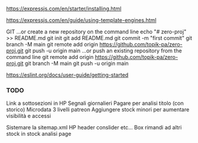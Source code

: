 https://expressjs.com/en/starter/installing.html

https://expressjs.com/en/guide/using-template-engines.html


GIT
…or create a new repository on the command line
echo "# zero-proj" >> README.md
git init
git add README.md
git commit -m "first commit"
git branch -M main
git remote add origin https://github.com/topik-pa/zero-proj.git
git push -u origin main
…or push an existing repository from the command line
git remote add origin https://github.com/topik-pa/zero-proj.git
git branch -M main
git push -u origin main


https://eslint.org/docs/user-guide/getting-started



### TODO
Link a sottosezioni in HP
Segnali giornalieri
Pagare per analisi titolo (con storico)
Microdata
3 livelli patreon
Aggiungere stock minori per aumentare visibilità e accessi

Sistemare la sitemap.xml
HP header conslider etc...
Box rimandi ad altri stock in stock analisi page
